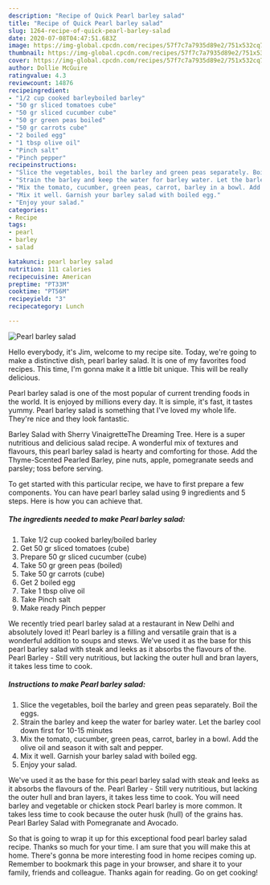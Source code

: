 ```yaml
---
description: "Recipe of Quick Pearl barley salad"
title: "Recipe of Quick Pearl barley salad"
slug: 1264-recipe-of-quick-pearl-barley-salad
date: 2020-07-08T04:47:51.683Z
image: https://img-global.cpcdn.com/recipes/57f7c7a7935d89e2/751x532cq70/pearl-barley-salad-recipe-main-photo.jpg
thumbnail: https://img-global.cpcdn.com/recipes/57f7c7a7935d89e2/751x532cq70/pearl-barley-salad-recipe-main-photo.jpg
cover: https://img-global.cpcdn.com/recipes/57f7c7a7935d89e2/751x532cq70/pearl-barley-salad-recipe-main-photo.jpg
author: Dollie McGuire
ratingvalue: 4.3
reviewcount: 14876
recipeingredient:
- "1/2 cup cooked barleyboiled barley"
- "50 gr sliced tomatoes cube"
- "50 gr sliced cucumber cube"
- "50 gr green peas boiled"
- "50 gr carrots cube"
- "2 boiled egg"
- "1 tbsp olive oil"
- "Pinch salt"
- "Pinch pepper"
recipeinstructions:
- "Slice the vegetables, boil the barley and green peas separately. Boil the eggs."
- "Strain the barley and keep the water for barley water. Let the barley cool down first for 10-15 minutes"
- "Mix the tomato, cucumber, green peas, carrot, barley in a bowl. Add the olive oil and season it with salt and pepper."
- "Mix it well. Garnish your barley salad with boiled egg."
- "Enjoy your salad."
categories:
- Recipe
tags:
- pearl
- barley
- salad

katakunci: pearl barley salad 
nutrition: 111 calories
recipecuisine: American
preptime: "PT33M"
cooktime: "PT56M"
recipeyield: "3"
recipecategory: Lunch

---
```



![Pearl barley salad](https://img-global.cpcdn.com/recipes/57f7c7a7935d89e2/751x532cq70/pearl-barley-salad-recipe-main-photo.jpg)

Hello everybody, it's Jim, welcome to my recipe site. Today, we're going to make a distinctive dish, pearl barley salad. It is one of my favorites food recipes. This time, I'm gonna make it a little bit unique. This will be really delicious.

Pearl barley salad is one of the most popular of current trending foods in the world. It is enjoyed by millions every day. It is simple, it's fast, it tastes yummy. Pearl barley salad is something that I've loved my whole life. They're nice and they look fantastic.

Barley Salad with Sherry VinaigretteThe Dreaming Tree. Here is a super nutritious and delicious salad recipe. A wonderful mix of textures and flavours, this pearl barley salad is hearty and comforting for those. Add the Thyme-Scented Pearled Barley, pine nuts, apple, pomegranate seeds and parsley; toss before serving.


To get started with this particular recipe, we have to first prepare a few components. You can have pearl barley salad using 9 ingredients and 5 steps. Here is how you can achieve that.

<!--inarticleads1-->

##### The ingredients needed to make Pearl barley salad:

1. Take 1/2 cup cooked barley/boiled barley
1. Get 50 gr sliced tomatoes (cube)
1. Prepare 50 gr sliced cucumber (cube)
1. Take 50 gr green peas (boiled)
1. Take 50 gr carrots (cube)
1. Get 2 boiled egg
1. Take 1 tbsp olive oil
1. Take Pinch salt
1. Make ready Pinch pepper


We recently tried pearl barley salad at a restaurant in New Delhi and absolutely loved it! Pearl barley is a filling and versatile grain that is a wonderful addition to soups and stews. We&#39;ve used it as the base for this pearl barley salad with steak and leeks as it absorbs the flavours of the. Pearl Barley - Still very nutritious, but lacking the outer hull and bran layers, it takes less time to cook. 

<!--inarticleads2-->

##### Instructions to make Pearl barley salad:

1. Slice the vegetables, boil the barley and green peas separately. Boil the eggs.
1. Strain the barley and keep the water for barley water. Let the barley cool down first for 10-15 minutes
1. Mix the tomato, cucumber, green peas, carrot, barley in a bowl. Add the olive oil and season it with salt and pepper.
1. Mix it well. Garnish your barley salad with boiled egg.
1. Enjoy your salad.


We&#39;ve used it as the base for this pearl barley salad with steak and leeks as it absorbs the flavours of the. Pearl Barley - Still very nutritious, but lacking the outer hull and bran layers, it takes less time to cook. You will need barley and vegetable or chicken stock Pearl barley is more common. It takes less time to cook because the outer husk (hull) of the grains has. Pearl Barley Salad with Pomegranate and Avocado. 

So that is going to wrap it up for this exceptional food pearl barley salad recipe. Thanks so much for your time. I am sure that you will make this at home. There's gonna be more interesting food in home recipes coming up. Remember to bookmark this page in your browser, and share it to your family, friends and colleague. Thanks again for reading. Go on get cooking!

